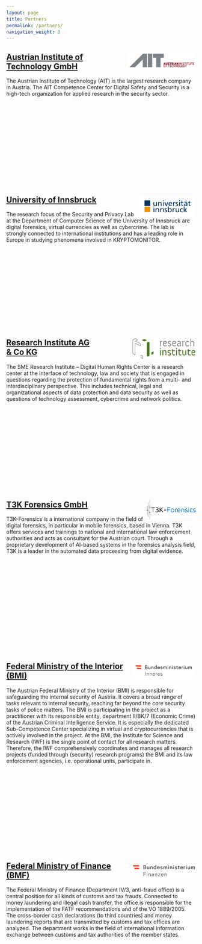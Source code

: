```yaml
---
layout: page
title: Partners
permalink: /partners/
navigation_weight: 3
---
```


<div class="row">
	<div class="col s12 m8 l6">
		<div class = "card-panel"  style="height:350px">
			<img style="float: right;" src="/img/ait_logo_ohne_claim_c1_rgb.jpg" alt="AIT" width="180"/>
			<h2><a href="http://www.ait.ac.at">Austrian Institute of Technology GmbH</a></h2>
			The Austrian Institute of Technology (AIT) is the largest research company in Austria. The AIT Competence Center for Digital Safety and Security is a high-tech organization for applied research in the security sector.
	    </div>
	</div>
	<div class="col s12 m8 l6">
		<div class = "card-panel"  style="height:350px">
			<img style="float: right;" src="/img/universitaet-innsbruck-logo-rgb-farbe.png" alt="UIBK" width="150"/>
			<h2><a href="http://informationsecurity.uibk.ac.at/">University of Innsbruck</a></h2>
			The research focus of the Security and Privacy Lab at the Department of Computer Science of the University of Innsbruck are digital forensics, virtual currencies as well as cybercrime. The lab is strongly connected to international institutions and has a leading role in Europe in studying phenomena involved in KRYPTOMONITOR.
	    </div>
	</div>
</div>
<div class="row">
	<div class="col s12 m8 l6">
		<div class = "card-panel"  style="height:400px">
			<img style="float: right;" src="/img/ri.png" alt="RI" width="170"/>
			<h2><a href="https://www.researchinstitute.at/">Research Institute AG <br> & Co KG</a></h2>
			The SME Research Institute – Digital Human Rights Center is a research center at the interface of technology, law and society that is engaged in questions regarding the protection of fundamental rights from a multi- and interdisciplinary perspective. This includes technical, legal and organizational aspects of data protection and data security as well as questions of technology assessment, cybercrime and network politics.	   
			</div>
	</div>
	<div class="col s12 m8 l6">
		<div class = "card-panel"  style="height:400px">
			<img style="float: right;" src="/img/t3k.png" alt="T3K" width="130"/>
			<h2><a href="https://www.t3k.ai/">T3K Forensics GmbH</a></h2>
			T3K-Forensics is a international company in the field of digital forensics, in particular in mobile forensics, based in Vienna. T3K offers services and trainings to national and international law enforcement authorities and acts as consultant for the Austrian court. Through a proprietary development of AI-based systems in the forensics analysis field, T3K is a leader in the automated data processing from digital evidence.
	    </div>
	</div>
</div>
<div class="row">
	<div class="col s12 m8 l6">
		<div class = "card-panel"  style="height:500px">
			<img style="float: right;" src="/img/2018_BMI_Logo_deutsch_4c.jpg" alt="BMI" width="170"/>
			<h2><a href="https://www.bmi.gv.at/">Federal Ministry of the Interior (BMI)</a></h2>
			The Austrian Federal Ministry of the Interior (BMI) is responsible for safeguarding the internal security of Austria. It covers a broad range of tasks relevant to internal security, reaching far beyond the core security tasks of police matters. The BMI is participating in the project as a practitioner with its responsible entity, department II/BK/7 (Economic Crime) of the Austrian Criminal Intelligence Service. It is especially the dedicated Sub-Competence Center specializing in virtual and cryptocurrencies that is actively involved in the project. At the BMI, the Institute for Science and Research (IWF) is the single point of contact for all research matters. Therefore, the IWF comprehensively coordinates and manages all research projects (funded through (security) research programs) the BMI and its law enforcement agencies, i.e. operational units, participate in.
	    </div>
	</div>
	<div class="col s12 m8 l6">
		<div class = "card-panel"  style="height:500px">
			<img style="float: right;" src="/img/bmf.png" alt="BMF" width="170"/>
			<h2><a href="http://www.bmf.gv.at/">Federal Ministry of Finance (BMF)</a></h2>
			The Federal Ministry of Finance (Department IV/3, anti-fraud office) is a central position for all kinds of customs and tax frauds. Connected to money laundering and illegal cash transfer, the office is responsible for the implementation of the FATF recommendations and of the VO 1889/2005. The cross-border cash declarations (to third countries) and money laundering reports that are transmitted by customs and tax offices are analyzed. The department works in the field of international information exchange between customs and tax authorities of the member states.
	    </div>
	</div>
</div>
